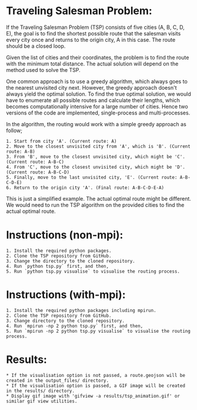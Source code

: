 # Traveling Salesman Problem:

If the Traveling Salesman Problem (TSP) consists of five cities (A, B, C, D, E), the goal is to find the shortest possible route that the salesman visits every city once and returns to the origin city, A in this case. The route should be a closed loop.

Given the list of cities and their coordinates, the problem is to find the route with the minimum total distance. The actual solution will depend on the method used to solve the TSP.

One common approach is to use a greedy algorithm, which always goes to the nearest unvisited city next. However, the greedy approach doesn't always yield the optimal solution. To find the true optimal solution, we would have to enumerate all possible routes and calculate their lengths, which becomes computationally intensive for a large number of cities. Hence two versions of the code are implemented, single-process and multi-processes.

In the algorithm, the routing would work with a simple greedy approach as follow;

	1. Start from city 'A'. (Current route: A)
	2. Move to the closest unvisited city from 'A', which is 'B'. (Current route: A-B)
	3. From 'B', move to the closest unvisited city, which might be 'C'. (Current route: A-B-C)
	4. From 'C', move to the closest unvisited city, which might be 'D'. (Current route: A-B-C-D)
	5. Finally, move to the last unvisited city, 'E'. (Current route: A-B-C-D-E)
	6. Return to the origin city 'A'. (Final route: A-B-C-D-E-A)

This is just a simplified example. The actual optimal route might be different. We would need to run the TSP algorithm on the provided cities to find the actual optimal route.


# Instructions (non-mpi):

	1. Install the required python packages.
	2. Clone the TSP repository from GitHub.
	3. Change the directory to the cloned repository.
	4. Run `python tsp.py` first, and then,
	5. Run `python tsp.py visualise` to visualise the routing process.


# Instructions (with-mpi):

	1. Install the required python packages including mpirun.
	2. Clone the TSP repository from GitHub.
	3. Change directory to the cloned repository.
	4. Run `mpirun -np 2 python tsp.py` first, and then,
	5. Run `mpirun -np 2 python tsp.py visualise` to visualise the routing process.


# Results:

    * If the visualisation option is not passed, a route.geojson will be created in the output_files/ directory.
    * If the visualisation option is passed, a GIF image will be created in the results/ directory.
    * Display gif image with 'gifview -a results/tsp_animation.gif' or similar gif view utilities.

